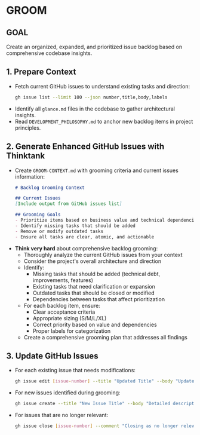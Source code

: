 # GROOM

## GOAL
Create an organized, expanded, and prioritized issue backlog based on comprehensive codebase insights.

## 1. Prepare Context
- Fetch current GitHub issues to understand existing tasks and direction:
  ```bash
  gh issue list --limit 100 --json number,title,body,labels
  ```
- Identify all `glance.md` files in the codebase to gather architectural insights.
- Read `DEVELOPMENT_PHILOSOPHY.md` to anchor new backlog items in project principles.

## 2. Generate Enhanced GitHub Issues with Thinktank
- Create `GROOM-CONTEXT.md` with grooming criteria and current issues information:
  ```markdown
  # Backlog Grooming Context

  ## Current Issues
  [Include output from GitHub issues list]

  ## Grooming Goals
  - Prioritize items based on business value and technical dependencies
  - Identify missing tasks that should be added
  - Remove or modify outdated tasks
  - Ensure all tasks are clear, atomic, and actionable
  ```
- **Think very hard** about comprehensive backlog grooming:
  - Thoroughly analyze the current GitHub issues from your context
  - Consider the project's overall architecture and direction
  - Identify:
    * Missing tasks that should be added (technical debt, improvements, features)
    * Existing tasks that need clarification or expansion
    * Outdated tasks that should be closed or modified
    * Dependencies between tasks that affect prioritization
  - For each backlog item, ensure:
    * Clear acceptance criteria
    * Appropriate sizing (S/M/L/XL)
    * Correct priority based on value and dependencies
    * Proper labels for categorization
  - Create a comprehensive grooming plan that addresses all findings

## 3. Update GitHub Issues
- For each existing issue that needs modifications:
  ```bash
  gh issue edit [issue-number] --title "Updated Title" --body "Updated description" --add-label "priority:high,type:feature"
  ```
- For new issues identified during grooming:
  ```bash
  gh issue create --title "New Issue Title" --body "Detailed description" --label "priority:medium,type:feature,size:m"
  ```
- For issues that are no longer relevant:
  ```bash
  gh issue close [issue-number] --comment "Closing as no longer relevant: [explanation]"
  ```
